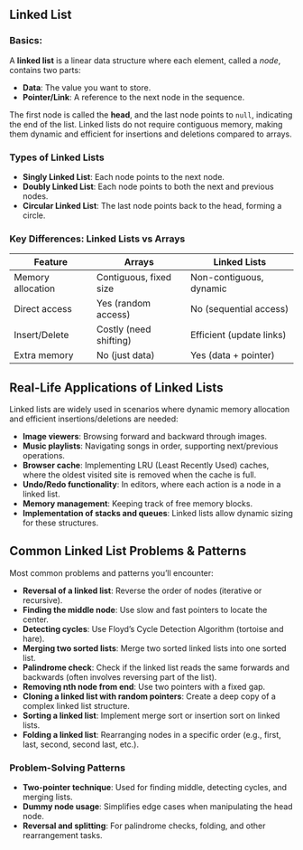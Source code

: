 ## Linked List

### Basics:
A **linked list** is a linear data structure where each element, called a *node*, contains two parts:
- **Data**: The value you want to store.
- **Pointer/Link**: A reference to the next node in the sequence.

The first node is called the **head**, and the last node points to `null`, indicating the end of the list. Linked lists do not require contiguous memory, making them dynamic and efficient for insertions and deletions compared to arrays.

### Types of Linked Lists
- **Singly Linked List**: Each node points to the next node.
- **Doubly Linked List**: Each node points to both the next and previous nodes.
- **Circular Linked List**: The last node points back to the head, forming a circle.

### Key Differences: Linked Lists vs Arrays

| Feature                | Arrays                   | Linked Lists             |
|------------------------|--------------------------|--------------------------|
| Memory allocation      | Contiguous, fixed size   | Non-contiguous, dynamic  |
| Direct access          | Yes (random access)      | No (sequential access)   |
| Insert/Delete          | Costly (need shifting)   | Efficient (update links) |
| Extra memory           | No (just data)           | Yes (data + pointer)     |

## Real-Life Applications of Linked Lists

Linked lists are widely used in scenarios where dynamic memory allocation and efficient insertions/deletions are needed:

- **Image viewers**: Browsing forward and backward through images.
- **Music playlists**: Navigating songs in order, supporting next/previous operations.
- **Browser cache**: Implementing LRU (Least Recently Used) caches, where the oldest visited site is removed when the cache is full.
- **Undo/Redo functionality**: In editors, where each action is a node in a linked list.
- **Memory management**: Keeping track of free memory blocks.
- **Implementation of stacks and queues**: Linked lists allow dynamic sizing for these structures.

## Common Linked List Problems & Patterns

Most common problems and patterns you’ll encounter:

- **Reversal of a linked list**: Reverse the order of nodes (iterative or recursive).
- **Finding the middle node**: Use slow and fast pointers to locate the center.
- **Detecting cycles**: Use Floyd’s Cycle Detection Algorithm (tortoise and hare).
- **Merging two sorted lists**: Merge two sorted linked lists into one sorted list.
- **Palindrome check**: Check if the linked list reads the same forwards and backwards (often involves reversing part of the list).
- **Removing nth node from end**: Use two pointers with a fixed gap.
- **Cloning a linked list with random pointers**: Create a deep copy of a complex linked list structure.
- **Sorting a linked list**: Implement merge sort or insertion sort on linked lists.
- **Folding a linked list**: Rearranging nodes in a specific order (e.g., first, last, second, second last, etc.).

### Problem-Solving Patterns

- **Two-pointer technique**: Used for finding middle, detecting cycles, and merging lists.
- **Dummy node usage**: Simplifies edge cases when manipulating the head node.
- **Reversal and splitting**: For palindrome checks, folding, and other rearrangement tasks.